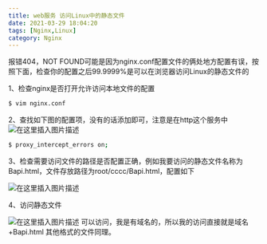 ```yaml
---
title: web服务 访问Linux中的静态文件
date: 2021-03-29 18:04:20
tags: [Nginx,Linux]
category: Nginx
---
```


报错404，NOT FOUND可能是因为nginx.conf配置文件的俩处地方配置有误，按照下面，检查你的配置之后99.9999%是可以在浏览器访问Linux的静态文件的


1、检查nginx是否打开允许访问本地文件的配置

```bash
$ vim nginx.conf
```


2、查找如下图的配置项，没有的话添加即可，注意是在http这个服务中
![在这里插入图片描述](https://img-blog.csdnimg.cn/20210329180009631.png?x-oss-process=image/watermark,type_ZmFuZ3poZW5naGVpdGk,shadow_10,text_aHR0cHM6Ly9ibG9nLmNzZG4ubmV0L2NoYW95YW5nX28=,size_16,color_FFFFFF,t_70)

```bash
$ proxy_intercept_errors on;
```

3、检查需要访问文件的路径是否配置正确，例如我要访问的静态文件名称为Bapi.html，文件存放路径为root/cccc/Bapi.html，配置如下

![在这里插入图片描述](https://img-blog.csdnimg.cn/20210329180232275.png)

4、访问静态文件

![在这里插入图片描述](https://img-blog.csdnimg.cn/20210329180310114.png)
可以访问，我是有域名的，所以我的访问直接就是域名+Bapi.html 其他格式的文件同理。
